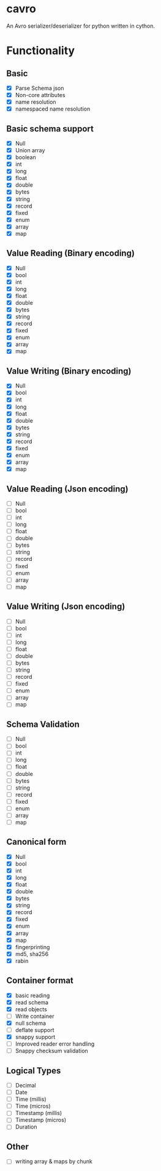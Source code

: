 # cavro

An Avro serializer/deserializer for python written in cython.

# Functionality

## Basic

-   [x] Parse Schema json
-   [x] Non-core attributes
-   [x] name resolution
-   [x] namespaced name resolution

## Basic schema support

-   [x] Null
-   [x] Union array
-   [x] boolean
-   [x] int
-   [x] long
-   [x] float
-   [x] double
-   [x] bytes
-   [x] string
-   [x] record
-   [x] fixed
-   [x] enum
-   [x] array
-   [x] map

## Value Reading (Binary encoding)

-   [x] Null
-   [x] bool
-   [x] int
-   [x] long
-   [x] float
-   [x] double
-   [x] bytes
-   [x] string
-   [x] record
-   [x] fixed
-   [x] enum
-   [x] array
-   [x] map

## Value Writing (Binary encoding)

-   [x] Null
-   [x] bool
-   [x] int
-   [x] long
-   [x] float
-   [x] double
-   [x] bytes
-   [x] string
-   [x] record
-   [x] fixed
-   [x] enum
-   [x] array
-   [x] map

## Value Reading (Json encoding)

-   [ ] Null
-   [ ] bool
-   [ ] int
-   [ ] long
-   [ ] float
-   [ ] double
-   [ ] bytes
-   [ ] string
-   [ ] record
-   [ ] fixed
-   [ ] enum
-   [ ] array
-   [ ] map

## Value Writing (Json encoding)

-   [ ] Null
-   [ ] bool
-   [ ] int
-   [ ] long
-   [ ] float
-   [ ] double
-   [ ] bytes
-   [ ] string
-   [ ] record
-   [ ] fixed
-   [ ] enum
-   [ ] array
-   [ ] map

## Schema Validation

-   [ ] Null
-   [ ] bool
-   [ ] int
-   [ ] long
-   [ ] float
-   [ ] double
-   [ ] bytes
-   [ ] string
-   [ ] record
-   [ ] fixed
-   [ ] enum
-   [ ] array
-   [ ] map

## Canonical form

-   [x] Null
-   [x] bool
-   [x] int
-   [x] long
-   [x] float
-   [x] double
-   [x] bytes
-   [x] string
-   [x] record
-   [x] fixed
-   [x] enum
-   [x] array
-   [x] map
-   [x] fingerprinting
-   [x] md5, sha256
-   [x] rabin

## Container format

-   [x] basic reading
-   [x] read schema
-   [x] read objects
-   [ ] Write container
-   [x] null schema
-   [ ] deflate support
-   [x] snappy support
-   [ ] Improved reader error handling
-   [ ] Snappy checksum validation

## Logical Types

-   [ ] Decimal
-   [ ] Date
-   [ ] Time (millis)
-   [ ] Time (micros)
-   [ ] Timestamp (millis)
-   [ ] Timestamp (micros)
-   [ ] Duration

## Other

-   [ ] writing array & maps by chunk
